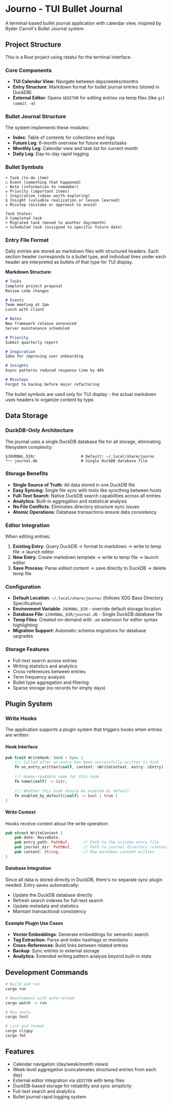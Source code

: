 # Journo - TUI Bullet Journal

A terminal-based bullet journal application with calendar view, inspired by Ryder Carroll's Bullet Journal system.

## Project Structure

This is a Rust project using ratatui for the terminal interface.

### Core Components

- **TUI Calendar View**: Navigate between days/weeks/months
- **Entry Structure**: Markdown format for bullet journal entries (stored in DuckDB)
- **External Editor**: Opens `$EDITOR` for editing entries via temp files (like `git commit -e`)

### Bullet Journal Structure

The system implements these modules:

- **Index**: Table of contents for collections and logs
- **Future Log**: 6-month overview for future events/tasks
- **Monthly Log**: Calendar view and task list for current month
- **Daily Log**: Day-to-day rapid logging

### Bullet Symbols

```
• Task (to-do item)
○ Event (something that happened)  
— Note (information to remember)
★ Priority (important items)
! Inspiration (ideas worth exploring)
$ Insight (valuable realization or lesson learned)
v Misstep (mistake or approach to avoid)

Task States:
X Completed task
> Migrated task (moved to another day/month)
< Scheduled task (assigned to specific future date)
```

### Entry File Format

Daily entries are stored as markdown files with structured headers. Each section header corresponds to a bullet type, and individual lines under each header are interpreted as bullets of that type for TUI display.

**Markdown Structure:**
```markdown
# Tasks
Complete project proposal
Review code changes

# Events
Team meeting at 2pm
Lunch with client

# Notes
New framework release announced
Server maintenance scheduled

# Priority
Submit quarterly report

# Inspiration
Idea for improving user onboarding

# Insights
Async patterns reduced response time by 40%

# Missteps
Forgot to backup before major refactoring
```

The bullet symbols are used only for TUI display - the actual markdown uses headers to organize content by type.

## Data Storage

### DuckDB-Only Architecture

The journal uses a single DuckDB database file for all storage, eliminating filesystem complexity:

```
$JOURNAL_DIR/                    # Default: ~/.local/share/journo
└── journal.db                   # Single DuckDB database file
```

### Storage Benefits

- **Single Source of Truth**: All data stored in one DuckDB file
- **Easy Syncing**: Single file sync with tools like syncthing between hosts
- **Full-Text Search**: Native DuckDB search capabilities across all entries
- **Analytics**: Built-in aggregation and statistical analysis
- **No File Conflicts**: Eliminates directory structure sync issues
- **Atomic Operations**: Database transactions ensure data consistency

### Editor Integration

When editing entries:
1. **Existing Entry**: Query DuckDB → format to markdown → write to temp file → launch editor
2. **New Entry**: Create markdown template → write to temp file → launch editor  
3. **Save Process**: Parse edited content → save directly to DuckDB → delete temp file

### Configuration

- **Default Location**: `~/.local/share/journo/` (follows XDG Base Directory Specification)
- **Environment Variable**: `JOURNAL_DIR` - override default storage location
- **Database File**: `$JOURNAL_DIR/journal.db` - Single DuckDB database file
- **Temp Files**: Created on-demand with `.md` extension for editor syntax highlighting
- **Migration Support**: Automatic schema migrations for database upgrades

### Storage Features

- Full-text search across entries
- Writing statistics and analytics
- Cross-references between entries
- Term frequency analysis
- Bullet type aggregation and filtering
- Sparse storage (no records for empty days)

## Plugin System

### Write Hooks

The application supports a plugin system that triggers hooks when entries are written:

#### Hook Interface

```rust
pub trait WriteHook: Send + Sync {
    /// Called after an entry has been successfully written to disk
    fn on_entry_written(&self, context: &WriteContext, entry: &Entry) -> anyhow::Result<()>;
    
    /// Human-readable name for this hook
    fn name(&self) -> &str;
    
    /// Whether this hook should be enabled by default
    fn enabled_by_default(&self) -> bool { true }
}
```

#### Write Context

Hooks receive context about the write operation:

```rust
pub struct WriteContext {
    pub date: NaiveDate,
    pub entry_path: PathBuf,      // Path to the written entry file
    pub journal_dir: PathBuf,     // Path to journal directory (contains journal.db)
    pub content: String,          // Raw markdown content written
}
```

#### Database Integration

Since all data is stored directly in DuckDB, there's no separate sync plugin needed. Entry saves automatically:
- Update the DuckDB database directly
- Refresh search indexes for full-text search
- Update metadata and statistics
- Maintain transactional consistency

#### Example Plugin Use Cases

- **Vector Embeddings**: Generate embeddings for semantic search
- **Tag Extraction**: Parse and index hashtags or mentions  
- **Cross-References**: Build links between related entries
- **Backup**: Sync entries to external storage
- **Analytics**: Extended writing pattern analysis beyond built-in stats

## Development Commands

```bash
# Build and run
cargo run

# Development with auto-reload
cargo watch -x run

# Run tests
cargo test

# Lint and format
cargo clippy
cargo fmt
```

## Features

- Calendar navigation (day/week/month views)
- Week-level aggregation (concatenates structured entries from each day)
- External editor integration via `$EDITOR` with temp files
- DuckDB-based storage for reliability and sync simplicity
- Full-text search and analytics
- Bullet journal rapid logging system
